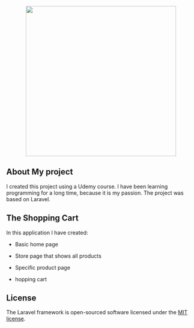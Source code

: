 <p align="center"><a href="https://laravel.com" target="_blank"><img src="https://raw.githubusercontent.com/laravel/art/master/logo-lockup/5%20SVG/2%20CMYK/1%20Full%20Color/laravel-logolockup-cmyk-red.svg" width="400"></a></p>


## About My project

I created this project using a Udemy course. I have been learning programming for a long time, because it is my passion.
The project was based on Laravel.


## The Shopping Cart

In this application I have created:

- Basic home page

- Store page that shows all products

- Specific product page

- hopping cart






## License

The Laravel framework is open-sourced software licensed under the [MIT license](https://opensource.org/licenses/MIT).

